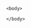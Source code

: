 <!DOCTYPE html>
<html>
    <head>
        <title>Welcome to the Suramar Survivors Loot guide!</title>
    </head>

    <body>
        
    </body>
</html>